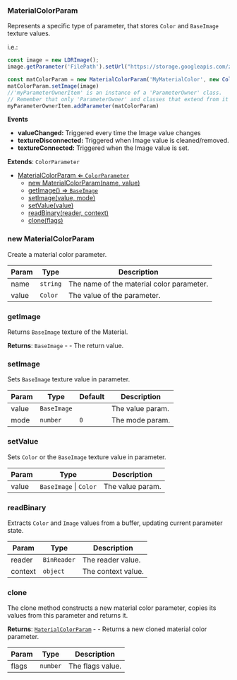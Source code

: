 <a name="MaterialColorParam"></a>

### MaterialColorParam 
Represents a specific type of parameter, that stores `Color` and `BaseImage` texture values.

i.e.:
```javascript
const image = new LDRImage();
image.getParameter('FilePath').setUrl("https://storage.googleapis.com/zea-playground-assets/zea-engine/texture.png")

const matColorParam = new MaterialColorParam('MyMaterialColor', new Color(0, 254, 2))
matColorParam.setImage(image)
//'myParameterOwnerItem' is an instance of a 'ParameterOwner' class.
// Remember that only 'ParameterOwner' and classes that extend from it can host 'Parameter' objects.
myParameterOwnerItem.addParameter(matColorParam)
```

**Events**
* **valueChanged:** Triggered every time the Image value changes
* **textureDisconnected:** Triggered when Image value is cleaned/removed.
* **textureConnected:** Triggered when the Image value is set.


**Extends**: <code>ColorParameter</code>  

* [MaterialColorParam ⇐ <code>ColorParameter</code>](#MaterialColorParam)
    * [new MaterialColorParam(name, value)](#new-MaterialColorParam)
    * [getImage() ⇒ <code>BaseImage</code>](#getImage)
    * [setImage(value, mode)](#setImage)
    * [setValue(value)](#setValue)
    * [readBinary(reader, context)](#readBinary)
    * [clone(flags)](#clone)

<a name="new_MaterialColorParam_new"></a>

### new MaterialColorParam
Create a material color parameter.


| Param | Type | Description |
| --- | --- | --- |
| name | <code>string</code> | The name of the material color parameter. |
| value | <code>Color</code> | The value of the parameter. |

<a name="MaterialColorParam+getImage"></a>

### getImage
Returns `BaseImage` texture of the Material.


**Returns**: <code>BaseImage</code> - - The return value.  
<a name="MaterialColorParam+setImage"></a>

### setImage
Sets `BaseImage` texture value in parameter.



| Param | Type | Default | Description |
| --- | --- | --- | --- |
| value | <code>BaseImage</code> |  | The value param. |
| mode | <code>number</code> | <code>0</code> | The mode param. |

<a name="MaterialColorParam+setValue"></a>

### setValue
Sets `Color` or the `BaseImage` texture value in parameter.



| Param | Type | Description |
| --- | --- | --- |
| value | <code>BaseImage</code> \| <code>Color</code> | The value param. |

<a name="MaterialColorParam+readBinary"></a>

### readBinary
Extracts `Color` and `Image` values from a buffer, updating current parameter state.



| Param | Type | Description |
| --- | --- | --- |
| reader | <code>BinReader</code> | The reader value. |
| context | <code>object</code> | The context value. |

<a name="MaterialColorParam+clone"></a>

### clone
The clone method constructs a new material color parameter,
copies its values from this parameter and returns it.


**Returns**: [<code>MaterialColorParam</code>](#MaterialColorParam) - - Returns a new cloned material color parameter.  

| Param | Type | Description |
| --- | --- | --- |
| flags | <code>number</code> | The flags value. |

